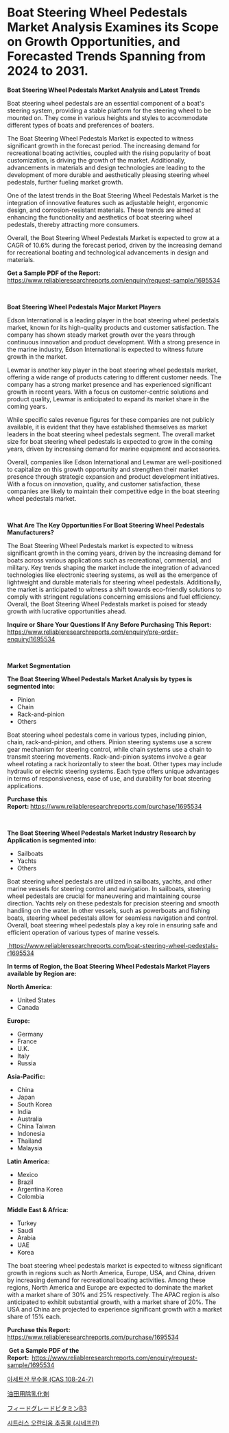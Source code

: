 <p><h1>Boat Steering Wheel Pedestals Market Analysis Examines its Scope on Growth Opportunities, and Forecasted Trends Spanning from 2024 to 2031.</h1></p><p><strong>Boat Steering Wheel Pedestals Market Analysis and Latest Trends</strong></p>
<p><p>Boat steering wheel pedestals are an essential component of a boat's steering system, providing a stable platform for the steering wheel to be mounted on. They come in various heights and styles to accommodate different types of boats and preferences of boaters.</p><p>The Boat Steering Wheel Pedestals Market is expected to witness significant growth in the forecast period. The increasing demand for recreational boating activities, coupled with the rising popularity of boat customization, is driving the growth of the market. Additionally, advancements in materials and design technologies are leading to the development of more durable and aesthetically pleasing steering wheel pedestals, further fueling market growth.</p><p>One of the latest trends in the Boat Steering Wheel Pedestals Market is the integration of innovative features such as adjustable height, ergonomic design, and corrosion-resistant materials. These trends are aimed at enhancing the functionality and aesthetics of boat steering wheel pedestals, thereby attracting more consumers.</p><p>Overall, the Boat Steering Wheel Pedestals Market is expected to grow at a CAGR of 10.6% during the forecast period, driven by the increasing demand for recreational boating and technological advancements in design and materials.</p></p>
<p><strong>Get a Sample PDF of the Report:&nbsp;</strong> <a href="https://www.reliableresearchreports.com/enquiry/request-sample/1695534">https://www.reliableresearchreports.com/enquiry/request-sample/1695534</a></p>
<p>&nbsp;</p>
<p><strong>Boat Steering Wheel Pedestals Major Market Players</strong></p>
<p><p>Edson International is a leading player in the boat steering wheel pedestals market, known for its high-quality products and customer satisfaction. The company has shown steady market growth over the years through continuous innovation and product development. With a strong presence in the marine industry, Edson International is expected to witness future growth in the market.</p><p>Lewmar is another key player in the boat steering wheel pedestals market, offering a wide range of products catering to different customer needs. The company has a strong market presence and has experienced significant growth in recent years. With a focus on customer-centric solutions and product quality, Lewmar is anticipated to expand its market share in the coming years.</p><p>While specific sales revenue figures for these companies are not publicly available, it is evident that they have established themselves as market leaders in the boat steering wheel pedestals segment. The overall market size for boat steering wheel pedestals is expected to grow in the coming years, driven by increasing demand for marine equipment and accessories.</p><p>Overall, companies like Edson International and Lewmar are well-positioned to capitalize on this growth opportunity and strengthen their market presence through strategic expansion and product development initiatives. With a focus on innovation, quality, and customer satisfaction, these companies are likely to maintain their competitive edge in the boat steering wheel pedestals market.</p></p>
<p>&nbsp;</p>
<p><strong>What Are The Key Opportunities For Boat Steering Wheel Pedestals Manufacturers?</strong></p>
<p><p>The Boat Steering Wheel Pedestals market is expected to witness significant growth in the coming years, driven by the increasing demand for boats across various applications such as recreational, commercial, and military. Key trends shaping the market include the integration of advanced technologies like electronic steering systems, as well as the emergence of lightweight and durable materials for steering wheel pedestals. Additionally, the market is anticipated to witness a shift towards eco-friendly solutions to comply with stringent regulations concerning emissions and fuel efficiency. Overall, the Boat Steering Wheel Pedestals market is poised for steady growth with lucrative opportunities ahead.</p></p>
<p><strong>Inquire or Share Your Questions If Any Before Purchasing This Report:</strong> <a href="https://www.reliableresearchreports.com/enquiry/pre-order-enquiry/1695534">https://www.reliableresearchreports.com/enquiry/pre-order-enquiry/1695534</a></p>
<p>&nbsp;</p>
<p><strong>Market Segmentation</strong></p>
<p><strong>The Boat Steering Wheel Pedestals Market Analysis by types is segmented into:</strong></p>
<p><ul><li>Pinion</li><li>Chain</li><li>Rack-and-pinion</li><li>Others</li></ul></p>
<p><p>Boat steering wheel pedestals come in various types, including pinion, chain, rack-and-pinion, and others. Pinion steering systems use a screw gear mechanism for steering control, while chain systems use a chain to transmit steering movements. Rack-and-pinion systems involve a gear wheel rotating a rack horizontally to steer the boat. Other types may include hydraulic or electric steering systems. Each type offers unique advantages in terms of responsiveness, ease of use, and durability for boat steering applications.</p></p>
<p><strong>Purchase this Report:&nbsp;</strong><a href="https://www.reliableresearchreports.com/purchase/1695534">https://www.reliableresearchreports.com/purchase/1695534</a></p>
<p>&nbsp;</p>
<p><strong>The Boat Steering Wheel Pedestals Market Industry Research by Application is segmented into:</strong></p>
<p><ul><li>Sailboats</li><li>Yachts</li><li>Others</li></ul></p>
<p><p>Boat steering wheel pedestals are utilized in sailboats, yachts, and other marine vessels for steering control and navigation. In sailboats, steering wheel pedestals are crucial for maneuvering and maintaining course direction. Yachts rely on these pedestals for precision steering and smooth handling on the water. In other vessels, such as powerboats and fishing boats, steering wheel pedestals allow for seamless navigation and control. Overall, boat steering wheel pedestals play a key role in ensuring safe and efficient operation of various types of marine vessels.</p></p>
<p><a href="https://www.reliableresearchreports.com/boat-steering-wheel-pedestals-r1695534">&nbsp;https://www.reliableresearchreports.com/boat-steering-wheel-pedestals-r1695534</a></p>
<p><strong>In terms of Region, the Boat Steering Wheel Pedestals Market Players available by Region are:</strong></p>
<p>
    <p> <strong> North America: </strong>
        <ul>
            <li>United States</li>
            <li>Canada</li>
        </ul>
        </p> 
    <p> <strong> Europe: </strong>
        <ul>
            <li>Germany</li>
            <li>France</li>
            <li>U.K.</li>
            <li>Italy</li>
            <li>Russia</li>
        </ul>
        </p> 
    <p> <strong> Asia-Pacific: </strong>
        <ul>
            <li>China</li>
            <li>Japan</li>
            <li>South Korea</li>
            <li>India</li>
            <li>Australia</li>
            <li>China Taiwan</li>
            <li>Indonesia</li>
            <li>Thailand</li>
            <li>Malaysia</li>
        </ul>
        </p> 
    <p> <strong> Latin America: </strong>
        <ul>
            <li>Mexico</li>
            <li>Brazil</li>
            <li>Argentina Korea</li>
            <li>Colombia</li>
        </ul>
        </p> 
    <p> <strong> Middle East & Africa: </strong>
        <ul>
            <li>Turkey</li>
            <li>Saudi</li>
            <li>Arabia</li>
            <li>UAE</li>
            <li>Korea</li>
        </ul>
    </p>
    </p>
<p><p>The boat steering wheel pedestals market is expected to witness significant growth in regions such as North America, Europe, USA, and China, driven by increasing demand for recreational boating activities. Among these regions, North America and Europe are expected to dominate the market with a market share of 30% and 25% respectively. The APAC region is also anticipated to exhibit substantial growth, with a market share of 20%. The USA and China are projected to experience significant growth with a market share of 15% each.</p></p>
<p><strong>Purchase this Report: </strong><a href="https://www.reliableresearchreports.com/purchase/1695534">https://www.reliableresearchreports.com/purchase/1695534</a></p>
<p>&nbsp;<strong>Get a Sample PDF of the Report:&nbsp;&nbsp;</strong><a href="https://www.reliableresearchreports.com/enquiry/request-sample/1695534">https://www.reliableresearchreports.com/enquiry/request-sample/1695534</a></p>
<p><strong></strong></p>
<p><p><a href="https://medium.com/@lucianmaluan2022/%EC%95%84%EC%84%B8%ED%8A%B8%EC%82%B0%EB%AC%B4%EC%88%98%EB%AC%BC-cas-108-24-7-%EC%8B%9C%EC%9E%A5-%EA%B7%9C%EB%AA%A8-%EB%B0%8F-%EC%8B%9C%EC%9E%A5-%EB%8F%99%ED%96%A5-%EC%99%84%EC%A0%84%ED%95%9C-%EC%82%B0%EC%97%85-%EA%B0%9C%EC%9A%94-2024%EB%85%84%EB%B6%80%ED%84%B0-2031%EB%85%84%EA%B9%8C%EC%A7%80-6a593bcea283">아세트산 무수물 (CAS 108-24-7)</a></p><p><a href="https://medium.com/@amberchain86/%E6%B2%B9%E7%94%B0%E7%94%A8%E3%83%87%E3%83%9E%E3%83%AB%E3%82%B7%E3%83%95%E3%82%A1%E3%82%A4%E3%82%A2%E5%B8%82%E5%A0%B4%E6%8C%87%E6%A8%99%E3%81%AE%E8%A7%A3%E8%AA%AD-%E5%B8%82%E5%A0%B4%E3%82%B7%E3%82%A7%E3%82%A2-%E3%83%88%E3%83%AC%E3%83%B3%E3%83%89-%E6%88%90%E9%95%B7%E3%83%91%E3%82%BF%E3%83%BC%E3%83%B3-3442d3a1fa57">油田用除乳化剤</a></p><p><a href="https://medium.com/@kamdeall7845/%E3%83%95%E3%82%A3%E3%83%BC%E3%83%89%E3%82%B0%E3%83%AC%E3%83%BC%E3%83%89%E3%83%93%E3%82%BF%E3%83%9F%E3%83%B3b3%E5%B8%82%E5%A0%B4%E3%81%AE%E5%88%86%E6%9E%90-%E3%82%B0%E3%83%AD%E3%83%BC%E3%83%90%E3%83%AB%E7%94%A3%E6%A5%AD%E3%81%AE%E8%A6%8B%E9%80%9A%E3%81%97%E3%81%A8%E4%BA%88%E6%B8%AC-2024%E5%B9%B4%E3%81%8B%E3%82%892031%E5%B9%B4-9b92ac03b2a0">フィードグレードビタミンB3</a></p><p><a href="https://medium.com/@earlfeffersj/%EC%8B%9C%ED%8A%B8%EB%9F%AC%EC%8A%A4-%EC%98%A4%EB%9E%91%EC%A7%80%EC%9B%80-%EC%B6%94%EC%B6%9C%EB%AC%BC-%EC%8B%9C%EB%84%A4%ED%94%84%EB%A6%B0-%EC%8B%9C%EC%9E%A5-2031%EB%85%84%EA%B9%8C%EC%A7%80%EC%9D%98-%EB%8F%99%ED%96%A5-%EC%98%88%EC%B8%A1-%EB%B0%8F-%EA%B2%BD%EC%9F%81-%EB%B6%84%EC%84%9D-218f94c59d78">시트러스 오란티움 추출물 (시네프린)</a></p></p>